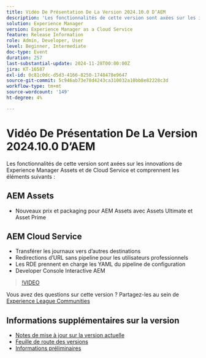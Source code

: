 ```yaml
---
title: Vidéo De Présentation De La Version 2024.10.0 D’AEM
description: 'Les fonctionnalités de cette version sont axées sur les innovations de Experience Manager Assets et de Cloud Service et comprennent les éléments suivants : AEM Assets Nouveaux prix et packaging pour AEM Assets avec Assets Ultimate et Asset PrimeAEM Cloud Service Transférer les journaux vers d’autres destinations Redirections d’URL sans pipeline pour les utilisateurs professionnels ​ les RDE prennent en charge la configuration du pipeline YAML ​ Interactive AEM Developer Console'
solution: Experience Manager
version: Experience Manager as a Cloud Service
feature: Release Information
role: Admin, Developer, User
level: Beginner, Intermediate
doc-type: Event
duration: 257
last-substantial-update: 2024-11-28T00:00:00Z
jira: KT-16587
exl-id: 0c81c0dc-d5d3-4166-8250-1748478e9647
source-git-commit: 5c946ab73e78d4243ca310032a10bb8e82228c3d
workflow-type: tm+mt
source-wordcount: '149'
ht-degree: 4%

---
```


# Vidéo De Présentation De La Version 2024.10.0 D’AEM

Les fonctionnalités de cette version sont axées sur les innovations de Experience Manager Assets et de Cloud Service et comprennent les éléments suivants :

## AEM Assets

* Nouveaux prix et packaging pour AEM Assets avec Assets Ultimate et Asset Prime

## AEM Cloud Service

* Transférer les journaux vers d’autres destinations
* Redirections d’URL sans pipeline pour les utilisateurs professionnels &#x200B;
* Les RDE prennent en charge les YAML du pipeline de configuration&#x200B;
* Developer Console Interactive AEM

>[!VIDEO](https://video.tv.adobe.com/v/3440501/?learn=on&enablevpops)

Vous avez des questions sur cette version ?  Partagez-les au sein de [Experience League Communities](https://adobe.ly/3ZgKGmh)

## Informations supplémentaires sur la version

* [Notes de mise à jour sur la version actuelle](https://experienceleague.adobe.com/docs/experience-manager-cloud-service/content/release-notes/home.html?lang=fr)
* [Feuille de route des versions](https://experienceleague.adobe.com/docs/experience-manager-release-information/aem-release-updates/update-releases-roadmap.html?lang=fr)
* [Informations préliminaires](https://experienceleague.adobe.com/docs/experience-manager-cloud-service/content/release-notes/prerelease.html)
